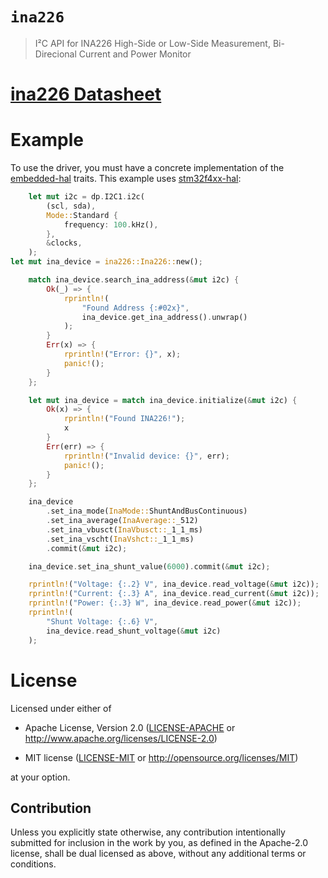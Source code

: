 # `ina226`

> I²C API for INA226 High-Side or Low-Side Measurement, Bi-Direcional Current and Power Monitor

# [ina226 Datasheet](https://www.ti.com/product/INA226)

# Example

To use the driver, you must have a concrete implementation of the
[embedded-hal](https://crates.io/crates/embedded-hal) traits.  This example uses
[stm32f4xx-hal](https://crates.io/crates/stm32f4xx-hal):

``` rust
    let mut i2c = dp.I2C1.i2c(
        (scl, sda),
        Mode::Standard {
            frequency: 100.kHz(),
        },
        &clocks,
    );
let mut ina_device = ina226::Ina226::new();

    match ina_device.search_ina_address(&mut i2c) {
        Ok(_) => {
            rprintln!(
                "Found Address {:#02x}",
                ina_device.get_ina_address().unwrap()
            );
        }
        Err(x) => {
            rprintln!("Error: {}", x);
            panic!();
        }
    };

    let mut ina_device = match ina_device.initialize(&mut i2c) {
        Ok(x) => {
            rprintln!("Found INA226!");
            x
        }
        Err(err) => {
            rprintln!("Invalid device: {}", err);
            panic!();
        }
    };

    ina_device
        .set_ina_mode(InaMode::ShuntAndBusContinuous)
        .set_ina_average(InaAverage::_512)
        .set_ina_vbusct(InaVbusct::_1_1_ms)
        .set_ina_vscht(InaVshct::_1_1_ms)
        .commit(&mut i2c);

    ina_device.set_ina_shunt_value(6000).commit(&mut i2c);

    rprintln!("Voltage: {:.2} V", ina_device.read_voltage(&mut i2c));
    rprintln!("Current: {:.3} A", ina_device.read_current(&mut i2c));
    rprintln!("Power: {:.3} W", ina_device.read_power(&mut i2c));
    rprintln!(
        "Shunt Voltage: {:.6} V",
        ina_device.read_shunt_voltage(&mut i2c)
    );

```

# License

Licensed under either of

- Apache License, Version 2.0 ([LICENSE-APACHE](LICENSE-APACHE) or
  http://www.apache.org/licenses/LICENSE-2.0)

- MIT license ([LICENSE-MIT](LICENSE-MIT) or http://opensource.org/licenses/MIT)

at your option.

## Contribution

Unless you explicitly state otherwise, any contribution intentionally submitted
for inclusion in the work by you, as defined in the Apache-2.0 license, shall be
dual licensed as above, without any additional terms or conditions.